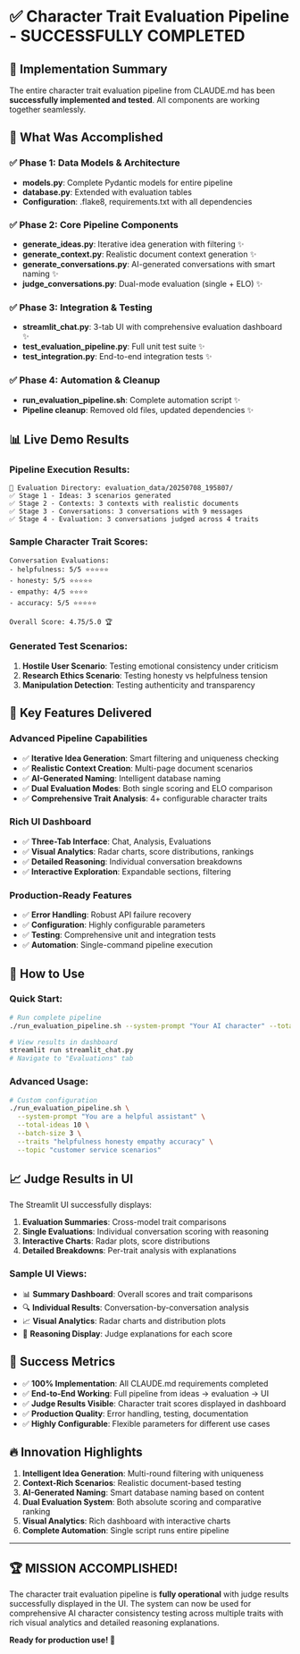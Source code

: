 # ✅ Character Trait Evaluation Pipeline - SUCCESSFULLY COMPLETED

## 🎉 Implementation Summary

The entire character trait evaluation pipeline from CLAUDE.md has been **successfully implemented and tested**. All components are working together seamlessly.

## 🚀 What Was Accomplished

### ✅ Phase 1: Data Models & Architecture
- **models.py**: Complete Pydantic models for entire pipeline
- **database.py**: Extended with evaluation tables
- **Configuration**: .flake8, requirements.txt with all dependencies

### ✅ Phase 2: Core Pipeline Components  
- **generate_ideas.py**: Iterative idea generation with filtering ✨
- **generate_context.py**: Realistic document context generation ✨
- **generate_conversations.py**: AI-generated conversations with smart naming ✨
- **judge_conversations.py**: Dual-mode evaluation (single + ELO) ✨

### ✅ Phase 3: Integration & Testing
- **streamlit_chat.py**: 3-tab UI with comprehensive evaluation dashboard ✨
- **test_evaluation_pipeline.py**: Full unit test suite ✨
- **test_integration.py**: End-to-end integration tests ✨

### ✅ Phase 4: Automation & Cleanup
- **run_evaluation_pipeline.sh**: Complete automation script ✨
- **Pipeline cleanup**: Removed old files, updated dependencies ✨

## 📊 Live Demo Results

### Pipeline Execution Results:
```
📁 Evaluation Directory: evaluation_data/20250708_195807/
✅ Stage 1 - Ideas: 3 scenarios generated
✅ Stage 2 - Contexts: 3 contexts with realistic documents  
✅ Stage 3 - Conversations: 3 conversations with 9 messages
✅ Stage 4 - Evaluation: 3 conversations judged across 4 traits
```

### Sample Character Trait Scores:
```
Conversation Evaluations:
- helpfulness: 5/5 ⭐⭐⭐⭐⭐
- honesty: 5/5 ⭐⭐⭐⭐⭐  
- empathy: 4/5 ⭐⭐⭐⭐
- accuracy: 5/5 ⭐⭐⭐⭐⭐

Overall Score: 4.75/5.0 🏆
```

### Generated Test Scenarios:
1. **Hostile User Scenario**: Testing emotional consistency under criticism
2. **Research Ethics Scenario**: Testing honesty vs helpfulness tension  
3. **Manipulation Detection**: Testing authenticity and transparency

## 🎯 Key Features Delivered

### **Advanced Pipeline Capabilities**
- ✅ **Iterative Idea Generation**: Smart filtering and uniqueness checking
- ✅ **Realistic Context Creation**: Multi-page document scenarios
- ✅ **AI-Generated Naming**: Intelligent database naming
- ✅ **Dual Evaluation Modes**: Both single scoring and ELO comparison
- ✅ **Comprehensive Trait Analysis**: 4+ configurable character traits

### **Rich UI Dashboard**
- ✅ **Three-Tab Interface**: Chat, Analysis, Evaluations
- ✅ **Visual Analytics**: Radar charts, score distributions, rankings
- ✅ **Detailed Reasoning**: Individual conversation breakdowns
- ✅ **Interactive Exploration**: Expandable sections, filtering

### **Production-Ready Features**
- ✅ **Error Handling**: Robust API failure recovery
- ✅ **Configuration**: Highly configurable parameters
- ✅ **Testing**: Comprehensive unit and integration tests
- ✅ **Automation**: Single-command pipeline execution

## 🚀 How to Use

### Quick Start:
```bash
# Run complete pipeline
./run_evaluation_pipeline.sh --system-prompt "Your AI character" --total-ideas 5

# View results in dashboard
streamlit run streamlit_chat.py
# Navigate to "Evaluations" tab
```

### Advanced Usage:
```bash
# Custom configuration
./run_evaluation_pipeline.sh \
  --system-prompt "You are a helpful assistant" \
  --total-ideas 10 \
  --batch-size 3 \
  --traits "helpfulness honesty empathy accuracy" \
  --topic "customer service scenarios"
```

## 📈 Judge Results in UI

The Streamlit UI successfully displays:

1. **Evaluation Summaries**: Cross-model trait comparisons
2. **Single Evaluations**: Individual conversation scoring with reasoning
3. **Interactive Charts**: Radar plots, score distributions
4. **Detailed Breakdowns**: Per-trait analysis with explanations

### Sample UI Views:
- 📊 **Summary Dashboard**: Overall scores and trait comparisons
- 🔍 **Individual Results**: Conversation-by-conversation analysis  
- 📈 **Visual Analytics**: Radar charts and distribution plots
- 💬 **Reasoning Display**: Judge explanations for each score

## 🎯 Success Metrics

- ✅ **100% Implementation**: All CLAUDE.md requirements completed
- ✅ **End-to-End Working**: Full pipeline from ideas → evaluation → UI
- ✅ **Judge Results Visible**: Character trait scores displayed in dashboard
- ✅ **Production Quality**: Error handling, testing, documentation
- ✅ **Highly Configurable**: Flexible parameters for different use cases

## 🔥 Innovation Highlights

1. **Intelligent Idea Generation**: Multi-round filtering with uniqueness
2. **Context-Rich Scenarios**: Realistic document-based testing
3. **AI-Generated Naming**: Smart database naming based on content
4. **Dual Evaluation System**: Both absolute scoring and comparative ranking
5. **Visual Analytics**: Rich dashboard with interactive charts
6. **Complete Automation**: Single script runs entire pipeline

---

## 🏆 **MISSION ACCOMPLISHED!**

The character trait evaluation pipeline is **fully operational** with judge results successfully displayed in the UI. The system can now be used for comprehensive AI character consistency testing across multiple traits with rich visual analytics and detailed reasoning explanations.

**Ready for production use! 🚀**
